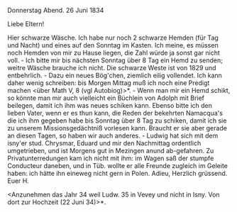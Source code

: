  Donnerstag Abend. 26 Juni 1834

 Liebe Eltern!

Hier schwarze Wäsche. Ich habe nur noch 2 schwarze Hemden (für Tag und Nacht) und eines auf den Sonntag im Kasten. Ich meine, es müssen noch Hemden von mir zu Hause liegen, die Zahl würde ja sonst gar nicht voll. - Ich bitte mir bis nächsten Sonntag über 8 Tag ein Hemd zu senden; weitre Wäsche brauche ich nicht. Die schwarze Weste ist von 1829 und entbehrlich. - Dazu ein neues Bög'chen, ziemlich eilig vollendet. Ich kann daher wenig schreiben: bis Morgen Mittag muß ich noch eine Predigt machen <über Math V, 8 (vgl Autobiog)>*. - Wenn man mir ein Hemd schikt, so könnte man mir auch vielleicht ein Büchlein von Adolph mit Brief beilegen, damit ich ihm was neues schiken kann. Ebenso bitte ich den lieben Vater, wenn er es thun kann, die Reden der bekehrten Namacqua's die ich ihm gegeben habe bis Sonntag über 8 Tag zu schiken, damit ich sie zu unserem Missionsgedächtniß vorlesen kann. Braucht er sie aber gerade an diesen Tagen, so haben wir auch anderes. - Ludwig hat sich mit dem isny'er stud. Chrysmar, Eduard und mir den Nachmittag ordentlich umgetrieben, und ist Morgens gut in Mezingen anund ab-gefahren. Zu Privatunterredungen kam ich nicht mit ihm: im Wagen saß der stumpfe Conducteur daneben, und in Tüb. wollte er alle Freunde zugleich im Geleite haben: ich hätte ihn eineweg nicht gern in Polen. 
 Adieu, Herzlich grüssend.
 Euer H.

<Anzunehmen das Jahr 34 weil Ludw. 35 in Vevey und nicht in Isny. Von dort zur Hochzeit (22 Juni 34)>*.

